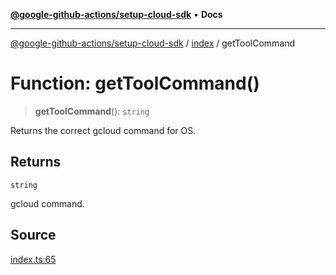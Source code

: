 [**@google-github-actions/setup-cloud-sdk**](../../README.md) • **Docs**

***

[@google-github-actions/setup-cloud-sdk](../../modules.md) / [index](../README.md) / getToolCommand

# Function: getToolCommand()

> **getToolCommand**(): `string`

Returns the correct gcloud command for OS.

## Returns

`string`

gcloud command.

## Source

[index.ts:65](https://github.com/google-github-actions/setup-cloud-sdk/blob/main/src/index.ts#L65)
